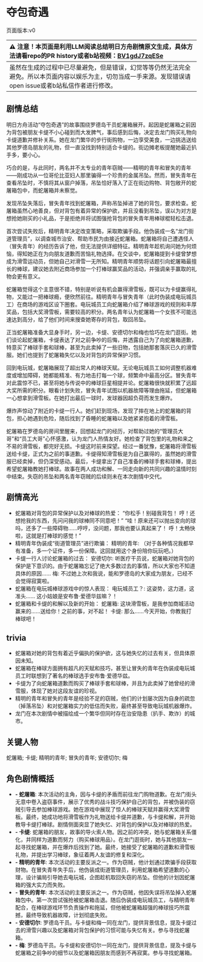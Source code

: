 # 夺包奇遇
页面版本:v0
 

| :warning: 注意！本页面是利用LLM阅读总结明日方舟剧情原文生成，具体方法请看repo的PR history或者b站视频：[BV1gdJ7zqESe](https://www.bilibili.com/video/BV1gdJ7zqESe/)         |
|:----------------------------|
| 虽然在生成的过程中已尽量避免，但是错误，幻觉等等仍然无法完全避免。所以本页面内容以娱乐为主，切勿当成一手来源。发现错误请open issue或者b站私信作者进行修改。|



## 剧情总结
明日方舟活动“夺包奇遇”的故事围绕罗德岛干员蛇屠箱展开。起因是蛇屠箱之前因为背包被朋友卡缇不小心碰到而大发脾气，事后感到后悔，决定去龙门购买礼物向卡缇道歉并修补关系。她在龙门繁华的步行街购物，一边享受美食，一边挑选送给其他罗德岛朋友的礼物，但一直没找到特别适合卡缇的。街边摊老板提醒她最近扒手多，要小心。

巧合的是，与此同时，两名并不太专业的青年窃贼——精明的青年和冒失的青年——刚成功从一位哥伦比亚妇人那里骗得一个珍贵的金属吊坠。然而，冒失青年在查看吊坠时，不慎将其从窗户掉落，吊坠恰好落入了正在街边购物、背包敞开的蛇屠箱包中，而蛇屠箱并未察觉。

发现吊坠失落后，冒失青年找到蛇屠箱，声称吊坠掉进了她的背包，要求检查。蛇屠箱虽然心地善良，但对背包有着异常的保护欲，并且没看到吊坠，误以为对方是想抢她刚买的小礼品，于是拒绝并将试图强抢背包的冒失青年用棒球棍轻松击退。

首次尝试失败后，精明青年决定改变策略，采取欺骗手段。他伪装成一名“龙门街道管理员”，以调查城市治安、帮助市民为由接近蛇屠箱。蛇屠箱将自己遭遇怪人（冒失青年）的经历告诉了他，但无法提供详细特征。精明青年趁机询问她为何烦恼，得知她正在为向朋友道歉而苦恼礼物选择。在交谈中，蛇屠箱提到卡缇曾梦想成为滑雪运动员，但她自己对滑雪一无所知。精明青年顺势将话题引向蛇屠箱最擅长的棒球，建议她去附近商场参加一个打棒球赢奖品的活动，并强调亲手赢取的礼物会更有意义。

蛇屠箱觉得这个主意很不错，特别是听说有机会赢得滑雪板，既可以为卡缇赢得礼物，又能过一把棒球瘾，便欣然前往。精明青年与冒失青年（此时伪装成电玩城员工）在商场的游戏区设下圈套。电玩城员工向蛇屠箱介绍了棒球游戏的规则和丰厚奖品，包括大奖滑雪板，需要较高的积分。两名青年认为蛇屠箱一个女孩不可能迅速达到高分，给了他们时间来搜查她寄存的背包，取回吊坠。

正当蛇屠箱准备大显身手时，另一边，卡缇、安德切尔和梅也恰巧在龙门逛街。她们谈论起蛇屠箱，卡缇表达了对之前争吵的后悔，并透露自己为了向蛇屠箱道歉，特意买了棒球手套和球棒，甚至为此卖掉了一些旧物，包括她那套落灰已久的滑雪服。她们也提到了蛇屠箱失忆以及对背包的异常保护习惯。

回到电玩城，蛇屠箱展现了超出常人的棒球天赋。无论电玩城员工如何调整机器难度或增加障碍，她都能精准、有力地击打每一个球，频繁命中最高分区。冒失青年对此震惊不已，甚至将她与传说中的棒球巨星相提并论。蛇屠箱很快就积累了远超大奖所需的积分。眼看计划失败，冒失青年试图以机器故障等理由拖延，但蛇屠箱一心想拿到滑雪板。在她打出最后一球时，发球器因超负荷而发生爆炸。

爆炸声惊动了附近的卡缇一行人。她们赶到现场，发现了摔在地上的蛇屠箱的背包，担心她遇到危险，随后找到了昏睡的蛇屠箱以及她紧紧抱着的滑雪板。

蛇屠箱在罗德岛的房间里醒来，回想起龙门的经历，对帮助过她的“管理员大哥”和“员工大哥”心怀感激，认为龙门人热情友好。她检查了背包里的礼物和来之不易的滑雪板，都完好无损。卡缇这时前来探望。经过一番犹豫，蛇屠箱将滑雪板送给卡缇，正式为之前的事道歉。卡缇得知滑雪板是为自己赢得的，虽然她的滑雪服已经卖掉，但仍深受感动。最后，卡缇拿出了自己准备的棒球手套和球棒，提出希望蛇屠箱教她打棒球。故事在两人成功和解、一同走向新的共同兴趣的温情时刻中结束。失窃的吊坠和两名青年窃贼的后续则未在本次剧情中交代。
## 剧情高光
-   蛇屠箱对背包的异常保护以及对棒球的热爱：
    “你松手！别碰我背包！
    哼！还想抢我的东西，先问问我的球棒同不同意吧！”
    “哇！原来还可以抛出变向的球吗，还多了一些障碍物......哼哼，没问题，那我也要认真起来了！
    呼！太畅快啦，这就是打棒球的感觉！”
-   精明青年伪装成“街道管理员”进行欺骗：
    精明的青年: （对于各种情况我都早有准备，多一个证件，多一份保障。这回就用这个身份陪你玩玩吧。）
-   卡缇一行人讨论蛇屠箱的过去：
    安德切尔: 听医疗干员说，蛇屠箱对她背包的保护是下意识的。由于蛇屠箱忘记了绝大多数过去的事情，所以大家也不知道具体的原因......
    梅: 不过她上次和我说，能和罗德岛的大家成为朋友，已经不会觉得寂寞啦。
-   蛇屠箱在电玩城棒球游戏中的惊人表现：
    电玩城员工？: 这姿势，这力道，这准头......
    这小姑娘是安布鲁·爱德华兹嘛？！
-   蛇屠箱和卡缇的和解以及新的开始：
    蛇屠箱: 这块滑雪板，是我参加商城活动赢来的......送给你！之前的事，对不起！
    卡缇: 那么......今天开始，你教我打棒球吧！
## trivia
-   蛇屠箱对她的背包有着近乎偏执的保护欲，这与她失忆的过去有关，但具体原因未知。
-   蛇屠箱在棒球方面拥有超凡的天赋和技巧，甚至让冒失的青年在伪装成电玩城员工时联想到了著名的棒球选手安布鲁·爱德华兹。
-   卡缇为了向蛇屠箱道歉而购买了棒球手套和球棒，并且为此卖掉了她曾经的滑雪服，体现了她对这段友谊的珍视。
-   精明的青年和冒失的青年是经验不足的窃贼，他们的计划屡次因为自身的疏忽（掉落吊坠）和对蛇屠箱实力的低估而失败，最终甚至导致电玩城机器爆炸。
-   龙门在本次剧情中被描绘成一个繁华但同时存在治安隐患（扒手、欺诈）的城市。
## 关键人物
蛇屠箱; 卡缇; 精明的青年; 冒失的青年; 安德切尔; 梅
## 角色剧情概括
-   **-   蛇屠箱**: 本次活动的主角，因与卡缇的矛盾而前往龙门购物道歉。在龙门街头无意中卷入盗窃事件，展示了优秀的战斗技巧保护自己的背包，并被伪装的窃贼引导去参加棒球游戏。她在游戏中展现了惊人的棒球天赋并赢得大奖滑雪板。最终，她成功地将滑雪板作为礼物送给卡缇并道歉，与卡缇和解，并开始教导卡缇打棒球。剧情侧面突显了她失忆、对背包的保护以及对棒球的热爱。
-   **-   卡缇**: 蛇屠箱的朋友，故事的导火索人物。因之前的冲突，她与蛇屠箱关系僵化，并同样为道歉而努力（购买棒球用品）。在龙门逛街时，她与其他朋友一起寻找蛇屠箱，并在爆炸后找到了她。最终，她接受了蛇屠箱的道歉和滑雪板礼物，并提出学习棒球，象征着两人友谊的修复和深化。
-   **-   精明的青年**: 本次活动的主要反派之一。作为窃贼，他计划通过欺骗手段获取财物。在冒失青年失手后，他伪装成街道管理员，利用蛇屠箱希望道歉的心理，设计骗局引导她去电玩城，企图趁机取回失窃的吊坠。但他的计划因蛇屠箱的强大实力而失败。
-   **-   冒失的青年**: 本次活动的主要反派之一。作为窃贼，他因失误将吊坠掉入蛇屠箱包中。第一次尝试强抢被蛇屠箱击退。随后伪装成电玩城员工，与精明青年配合，在棒球游戏环节负责操作和拖延，但他被蛇屠箱超强的棒球技巧所震撼，最终导致机器故障，计划彻底失败。
-   **-   安德切尔**: 罗德岛干员。与卡缇和梅一同在龙门，提供背景信息，提及卡缇过去的滑雪兴趣以及蛇屠箱对背包保护的习惯可能与失忆有关。参与寻找蛇屠箱。
-   **-   梅**: 罗德岛干员。与卡缇和安德切尔一同在龙门，提供背景信息，提及卡缇与蛇屠箱之前争吵的细节以及蛇屠箱因朋友而感到不再寂寞。参与寻找蛇屠箱。